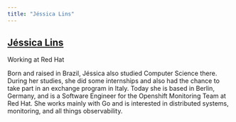 ```yaml
---
title: "Jéssica Lins"
---
```

## [Jéssica Lins](https://twitter.com/@cupsofwonder)

Working at Red Hat

Born and raised in Brazil, Jéssica also studied Computer Science there. During her studies, she did some internships and also had the chance to take part in an exchange program in Italy. Today she is based in Berlin, Germany, and is a Software Engineer for the Openshift Monitoring Team at Red Hat. She works mainly with Go and is interested in distributed systems, monitoring, and all things observability.
